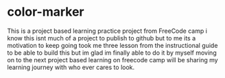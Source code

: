 # color-marker
This is a project based learning practice project from FreeCode camp
i know this isnt much of a project to publish to github but to me its a motivation to keep going 
took me three lesson from the instructional guide to be able to build this but im glad im finally able to do it by myself
moving on to the next project based learning on freecode camp 
will be sharing my learning journey with who ever cares to look.
